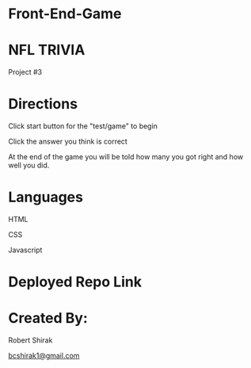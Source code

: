 # Front-End-Game

# NFL TRIVIA
Project #3

# Directions
Click start button for the "test/game" to begin

Click the answer you think is correct 

At the end of the game you will be told how many you got right and how well you did.

# Languages 
HTML

CSS

Javascript

# Deployed Repo Link


# Created By:
Robert Shirak 

bcshirak1@gmail.com